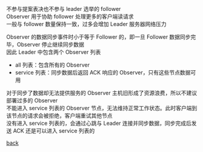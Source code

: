 不参与提案表决也不参与 leader 选举的 follower  
Observer 用于协助 follower 处理更多的客户端读请求  
一般与 follower 数量保持一致，过多会增加 Leader 服务器网络压力  

Observer 的数据同步事件时小于等于 Follower 的，即一旦 Follower 数据同步完毕，Observer 停止继续同步数据  
因此 Leader 中包含两个 Observer 列表  
- all 列表：包含所有的 Observer  
- service 列表：同步数据后返回 ACK 响应的 Observer，只有这些节点数据可用  

对于同步了数据却无法提供服务的 Observer 主机旧形成了资源浪费，所以不建议部署过多的 Observer  
不能进入 service 列表的 Observer 节点，无法维持正常工作状态。此时客户端到该节点的请求会被拒绝，客户端重试其他节点  
没有进入 service 列表的，会通过心跳与 Leader 连接并同步数据，同步完成后发送 ACK 还是可以进入 service 列表的  

[back](../4.md)  